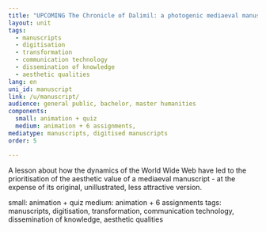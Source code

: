 ```yaml
---
title: "UPCOMING The Chronicle of Dalimil: a photogenic mediaeval manuscript?"
layout: unit
tags:
  - manuscripts
  - digitisation
  - transformation
  - communication technology
  - dissemination of knowledge
  - aesthetic qualities
lang: en
uni_id: manuscript
link: /u/manuscript/
audience: general public, bachelor, master humanities
components:
  small: animation + quiz
  medium: animation + 6 assignments,   
mediatype: manuscripts, digitised manuscripts
order: 5

---
```


A lesson about how the dynamics of the World Wide Web have led to the prioritisation of the aesthetic value of a mediaeval manuscript - at the expense of its original, unillustrated, less attractive version.

<!-- more -->

small: animation + quiz
medium: animation + 6 assignments
tags: manuscripts, digitisation, transformation, communication technology, dissemination of knowledge, aesthetic qualities
